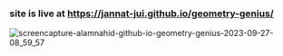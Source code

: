 ﻿### site is live at https://jannat-jui.github.io/geometry-genius/

![screencapture-alamnahid-github-io-geometry-genius-2023-09-27-08_59_57](https://github.com/alamnahid/geometry-genius/assets/138557372/b61787c1-351a-4972-8894-9efbe278388d)


